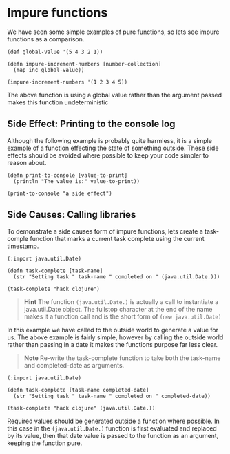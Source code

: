 # Impure functions

We have seen some simple examples of pure functions, so lets see impure functions as a comparison.

```
(def global-value '(5 4 3 2 1))

(defn impure-increment-numbers [number-collection]
  (map inc global-value))

(impure-increment-numbers '(1 2 3 4 5))
```

The above function is using a global value rather than the argument passed makes this function undeterministic


## Side Effect: Printing to the console log

Although the following example is probably quite harmless, it is a simple example of a function effecting the state of something outside.  These side effects should be avoided where possible to keep your code simpler to reason about.

```
(defn print-to-console [value-to-print]
  (println "The value is:" value-to-print))

(print-to-console "a side effect")
```


## Side Causes: Calling libraries

To demonstrate a side causes form of impure functions, lets create a task-comple function that marks a current task complete using the current timestamp.

```
(:import java.util.Date)

(defn task-complete [task-name]
  (str "Setting task " task-name " completed on " (java.util.Date.)))

(task-complete "hack clojure")
```

> **Hint** The function `(java.util.Date.)` is actually a call to instantiate a java.util.Date object.  The fullstop character at the end of the name makes it a function call and is the short form of `(new java.util.Date)`

In this example we have called to the outside world to generate a value for us. The above example is fairly simple, however by calling the outside world rather than passing in a date it makes the functions purpose far less clear.

> **Note** Re-write the task-complete function to take both the task-name and completed-date as arguments.

<!--sec data-title="Reveal answer..." data-id="answer001" data-collapse=true ces-->
```
(:import java.util.Date)

(defn task-complete [task-name completed-date]
  (str "Setting task " task-name " completed on " completed-date))

(task-complete "hack clojure" (java.util.Date.))
```

Required values should be generated outside a function where possible.  In this case in the `(java.util.Date.)` function is first evaluated and replaced by its value, then that date value is passed to the function as an argument, keeping the function pure.

<!--endsec-->
